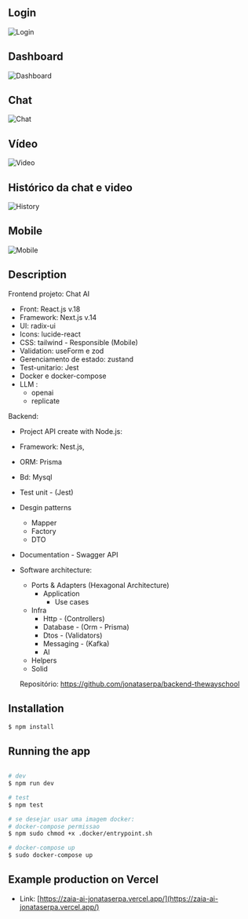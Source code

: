 ## Login

![Login](https://cdn.discordapp.com/attachments/1083115321935798314/1191833456020303972/image.png?ex=65a6e067&is=65946b67&hm=d200a3e400cf90a81882564a8786422e008288647da2076c2465b4ceb576a340&)

## Dashboard

![Dashboard](https://cdn.discordapp.com/attachments/1083115321935798314/1191823481407537312/image.png?ex=65a6d71c&is=6594621c&hm=5ae8d96a9454e7c3d241b1ebbb3153be947cd1831276432949f98bdb3aba6170&)

## Chat

![Chat](https://cdn.discordapp.com/attachments/1083115321935798314/1191825074131579000/image.png?ex=65a6d898&is=65946398&hm=0b8bdcbda3ea200e479a0f78679b267e65dce1f3b4eed5bc09620d3b847d7920&)

## Vídeo

![Video](https://cdn.discordapp.com/attachments/1083115321935798314/1191822205496070317/image.png?ex=65a6d5ec&is=659460ec&hm=44bb59ff48e0db95773e8bafd8eaeb52575857c7cbd57b0579bffb1978b9db4a&)

## Histórico da chat e video

![History](https://cdn.discordapp.com/attachments/1083115321935798314/1191825211893497936/image.png?ex=65a6d8b9&is=659463b9&hm=68fcc81f9e8507cc0ae75660b32b93fd532b4a53edc11339e7c8cd6e61c95297&)

## Mobile

![Mobile](https://cdn.discordapp.com/attachments/1083115321935798314/1189614452933414932/image.png?ex=659ecdcb&is=658c58cb&hm=3993f285de8f870230e2087968c2fa4f93628832b946fcb9e1296575ac9e58fd&)

## Description

Frontend projeto: Chat AI
- Front: React.js v.18
- Framework: Next.js v.14
- UI: radix-ui
- Icons: lucide-react
- CSS: tailwind - Responsible (Mobile)
- Validation: useForm e zod
- Gerenciamento de estado: zustand
- Test-unitario: Jest 
- Docker e docker-compose
- LLM :
    - openai
    - replicate

Backend:
- Project API create with Node.js:
- Framework: Nest.js,
- ORM: Prisma
- Bd: Mysql
- Test unit - (Jest)
- Desgin patterns
    - Mapper
    - Factory
    - DTO
- Documentation - Swagger API
- Software architecture:

    - Ports & Adapters (Hexagonal Architecture)
        - Application
            - Use cases
    - Infra
        - Http - (Controllers)
        - Database - (Orm - Prisma)
        - Dtos - (Validators)
        - Messaging - (Kafka)
        - AI
    - Helpers
    - Solid

    Repositório: https://github.com/jonataserpa/backend-thewayschool

## Installation

```bash
$ npm install
```

## Running the app

```bash

# dev
$ npm run dev

# test
$ npm test

# se desejar usar uma imagem docker: 
# docker-compose permissao
$ npm sudo chmod +x .docker/entrypoint.sh

# docker-compose up
$ sudo docker-compose up

```

## Example production on Vercel

- Link: [https://zaia-ai-jonataserpa.vercel.app/](https://zaia-ai-jonataserpa.vercel.app/)
